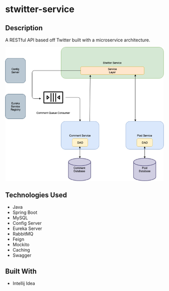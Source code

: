 # stwitter-service

## Description
A RESTful API based off Twitter built with a microservice architecture.


![](screenshots/stwitter-system.png)

## Technologies Used
* Java
* Spring Boot
* MySQL
* Config Server
* Eureka Server
* RabbitMQ
* Feign
* Mockito
* Caching
* Swagger

## Built With
* Intellij Idea

